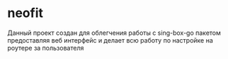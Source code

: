 # neofit
Данный проект создан для облегчения работы с sing-box-go пакетом предоставляя веб интерфейс и делает всю работу по настройке на роутере за пользователя
